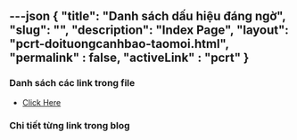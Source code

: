 ---json
{
    "title": "Danh sách dấu hiệu đáng ngờ",
    "slug": "",
    "description": "Index Page",
    "layout": "pcrt-doituongcanhbao-taomoi.html",
    "permalink" : false,
    "activeLink" : "pcrt"
}
---

### Danh sách các link trong file
- [Click Here](./blog-list.html)

### Chi tiết từng link trong blog